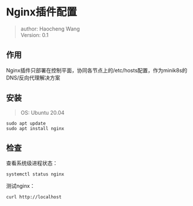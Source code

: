 # Nginx插件配置

> author: Haocheng Wang  
> Version: 0.1


## 作用
Nginx插件只部署在控制平面，协同各节点上的/etc/hosts配置，作为minik8s的DNS/反向代理解决方案  

## 安装
> OS: Ubuntu 20.04  

``` shell
sudo apt update
sudo apt install nginx
```

## 检查

查看系统级进程状态：  
```shell
systemctl status nginx
```

测试nginx：
```shell
curl http://localhost
```